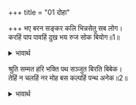+++
title = "01 दोहा"

+++
भए बरन सङ्कर कलि भिन्नसेतु सब लोग।  
करहिं पाप पावहिं दुख भय रुज सोक बियोग॥1॥  

<details><summary>भावार्थ</summary>

कलियुग में सब लोग वर्णसङ्कर और मर्यादा से च्युत हो गए। वे पाप करते हैं और (उनके फलस्वरूप) दुःख, भय, रोग, शोक और (प्रिय वस्तु का) वियोग पाते हैं॥1॥  
</details>

श्रुति सम्मत हरि भक्ति पथ सञ्जुत बिरति बिबेक।  
तेहिं न चलहिं नर मोह बस कल्पहिं पन्थ अनेक॥2॥  

<details><summary>भावार्थ</summary>

वेद सम्मत तथा वैराग्य और ज्ञान से युक्त जो हरिभक्ति का मार्ग है, मोहवश मनुष्य उस पर नहीं चलते और अनेकों नए-नए पन्थों की कल्पना करते हैं॥2॥  
</details>

